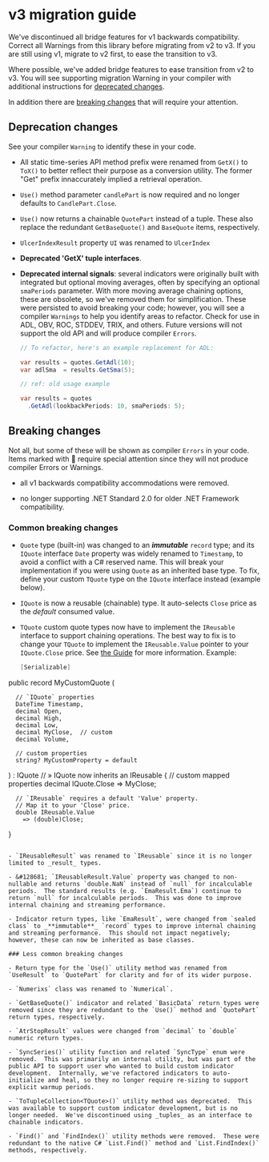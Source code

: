 # v3 migration guide

We've discontinued all bridge features for v1 backwards compatibility.
Correct all Warnings from this library before migrating from v2 to v3.
If you are still using v1, migrate to v2 first, to ease the transition to v3.

Where possible, we've added bridge features to ease transition from v2 to v3.
You will see supporting migration Warning in your compiler with additional instructions for [deprecated changes](#deprecation-changes).

In addition there are [breaking changes](#breaking-changes) that will require your attention.

## Deprecation changes

See your compiler `Warning` to identify these in your code.

- All static time-series API method prefix were renamed from `GetX()` to `ToX()` to better reflect their purpose as a conversion utility.  The former "Get" prefix innaccurately implied a retrieval operation.

- `Use()` method parameter `candlePart` is now required and no longer defaults to `CandlePart.Close`.
- `Use()` now returns a chainable `QuotePart` instead of a tuple.  These also replace the redundant `GetBaseQuote()` and `BaseQuote` items, respectively.

- `UlcerIndexResult` property `UI` was renamed to `UlcerIndex`

- **Deprecated 'GetX' tuple interfaces**.

- **Deprecated internal signals**: several indicators were originally built with integrated but optional
  moving averages, often by specifying an optional `smaPeriods` parameter.  With more moving average chaining options,
  these are obsolete, so we've removed them for simplification.  These were persisted to avoid breaking your code;
  however, you will see a compiler `Warnings` to help you identify areas to refactor.  Check for use in ADL, OBV, ROC, STDDEV, TRIX, and others.
  Future versions will not support the old API and will produce compiler `Errors`.

  ```csharp
  // To refactor, here's an example replacement for ADL:

  var results = quotes.GetAdl(10);
  var adlSma  = results.GetSma(5);

  // ref: old usage example

  var results = quotes
    .GetAdl(lookbackPeriods: 10, smaPeriods: 5);
  ```

## Breaking changes

Not all, but some of these will be shown as compiler `Errors` in your code.
Items marked with &#128681; require special attention since they will not produce compiler Errors or Warnings.

- all v1 backwards compatibility accommodations were removed.

- no longer supporting .NET Standard 2.0 for older .NET Framework compatibility.

### Common breaking changes

- `Quote` type (built-in) was changed to an _**immutable**_ `record` type; and its `IQuote` interface `Date` property was widely renamed to `Timestamp`, to avoid a conflict with a C# reserved name.  This will break your implementation if you were using `Quote` as an inherited base type.  To fix, define your custom `TQuote` type on the `IQuote` interface instead (example below).

- `IQuote` is now a reusable (chainable) type.  It auto-selects `Close` price as the _default_ consumed value.

- `TQuote` custom quote types now have to implement the `IReusable` interface to support chaining operations.  The best way to fix is to change your `TQuote` to implement the `IReusable.Value` pointer to your `IQuote.Close` price. See [the Guide](/guide) for more information.  Example:

  ```csharp
  [Serializable]
public record MyCustomQuote (

      // `IQuote` properties
      DateTime Timestamp,
      decimal Open,
      decimal High,
      decimal Low,
      decimal MyClose,  // custom
      decimal Volume,

      // custom properties
      string? MyCustomProperty = default

  ) : IQuote // » IQuote now inherits an IReusable
  {
      // custom mapped properties
      decimal IQuote.Close
        => MyClose;

      // `IReusable` requires a default 'Value' property.
      // Map it to your 'Close' price.
      double IReusable.Value
        => (double)Close;
  }
  ```

- `IReusableResult` was renamed to `IReusable` since it is no longer limited to _result_ types.

- &#128681; `IReusableResult.Value` property was changed to non-nullable and returns `double.NaN` instead of `null` for incalculable periods.  The standard results (e.g. `EmaResult.Ema`) continue to return `null` for incalculable periods.  This was done to improve internal chaining and streaming performance.

- Indicator return types, like `EmaResult`, were changed from `sealed class` to _**immutable**_ `record` types to improve internal chaining and streaming performance.  This should not impact negatively; however, these can now be inherited as base classes.

### Less common breaking changes

- Return type for the `Use()` utility method was renamed from `UseResult` to `QuotePart` for clarity and for of its wider purpose.

- `Numerixs` class was renamed to `Numerical`.

- `GetBaseQuote()` indicator and related `BasicData` return types were removed since they are redundant to the `Use()` method and `QuotePart` return types, respectively.

- `AtrStopResult` values were changed from `decimal` to `double` numeric return types.

- `SyncSeries()` utility function and related `SyncType` enum were removed.  This was primarily an internal utility, but was part of the public API to support user who wanted to build custom indicator development.  Internally, we've refactored indicators to auto-initialize and heal, so they no longer require re-sizing to support explicit warmup periods.

- `ToTupleCollection<TQuote>()` utility method was deprecated.  This was available to support custom indicator development, but is no longer needed.  We've discontinued using _tuples_ as an interface to chainable indicators.

- `Find()` and `FindIndex()` utility methods were removed.  These were redundant to the native C# `List.Find()` method and `List.FindIndex()` methods, respectively.

